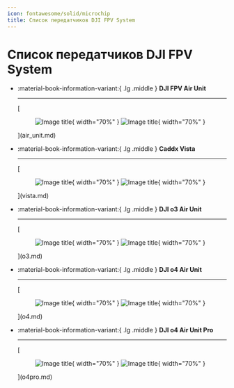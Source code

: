 ```yaml
---
icon: fontawesome/solid/microchip
title: Список передатчиков DJI FPV System
---
```

# Список передатчиков DJI FPV System

<div class="grid cards" markdown>

-   :material-book-information-variant:{ .lg .middle } __DJI FPV Air Unit__

    ---

    [<figure markdown="span">
      ![Image title](./images/light_dji_fpv_air_unit.webp#only-light){ width="70%" }
      ![Image title](./images/dark_dji_fpv_air_unit.webp#only-dark){ width="70%" }
    </figure>](air_unit.md)

-   :material-book-information-variant:{ .lg .middle } __Caddx Vista__

    ---

    [<figure markdown="span">
      ![Image title](./images/light_vista.webp#only-light){ width="70%" }
      ![Image title](./images/dark_vista.webp#only-dark){ width="70%" }
    </figure>](vista.md)

-   :material-book-information-variant:{ .lg .middle } __DJI o3 Air Unit__

    ---
    [<figure markdown="span">
      ![Image title](./images/light_o3.webp#only-light){ width="70%" }
      ![Image title](./images/dark_o3.webp#only-dark){ width="70%" }
    </figure>](o3.md)

-   :material-book-information-variant:{ .lg .middle } __DJI o4 Air Unit__

    ---
     [<figure markdown="span">
      ![Image title](./images/light_o4.webp#only-light){ width="70%" }
      ![Image title](./images/dark_o4.webp#only-dark){ width="70%" }
    </figure>](o4.md)

-   :material-book-information-variant:{ .lg .middle } __DJI o4 Air Unit Pro__

    ---
    [<figure markdown="span">
      ![Image title](./images/light_o4_pro.webp#only-light){ width="70%" }
      ![Image title](./images/dark_o4_pro.webp#only-dark){ width="70%" }
    </figure>](o4pro.md)

</div>